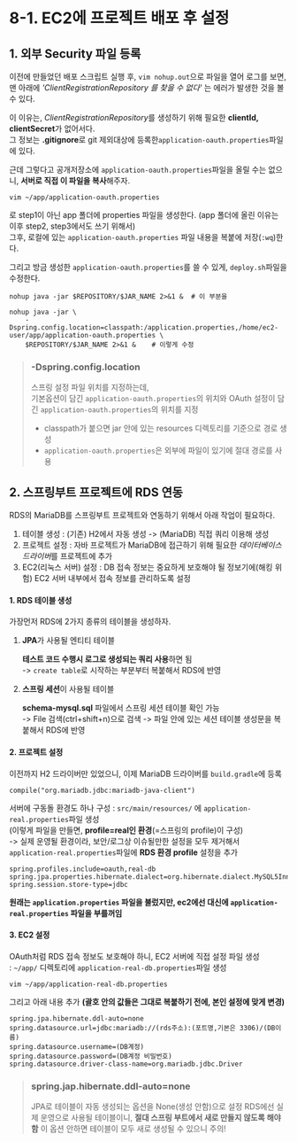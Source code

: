 # 8-1. EC2에 프로젝트 배포 후 설정

## 1. 외부 Security 파일 등록

이전에 만들었던 배포 스크립트 실행 후, ```vim nohup.out```으로 파일을 열어 로그를 보면,  
맨 아래에 *'ClientRegistrationRepository 를 찾을 수 없다'* 는 에러가 발생한 것을 볼 수 있다.  

이 이유는, *ClientRegistrationRepository*를 생성하기 위해 필요한 **clientId, clientSecret**가 없어서다.  
그 정보는 **.gitignore**로 git 제외대상에 등록한```application-oauth.properties```파일에 있다.

근데 그렇다고 공개저장소에 ```application-oauth.properties```파일을 올릴 수는 없으니, **서버로 직접 이 파일을 복사**해주자.

```shell script
vim ~/app/application-oauth.properties
```
로 step1이 아닌 app 폴더에 properties 파일을 생성한다. (app 폴더에 올린 이유는 이후 step2, step3에서도 쓰기 위해서)  
그후, 로컬에 있는 ```application-oauth.properties``` 파일 내용을 복붙에 저장(```:wq```)한다.  

그리고 방금 생성한 ```application-oauth.properties```를 쓸 수 있게, ```deploy.sh```파일을 수정한다.
```shell script
nohup java -jar $REPOSITORY/$JAR_NAME 2>&1 &  # 이 부분을
```

```shell script
nohup java -jar \
    -Dspring.config.location=classpath:/application.properties,/home/ec2-user/app/application-oauth.properties \
    $REPOSITORY/$JAR_NAME 2>&1 &    # 이렇게 수정
```

> ### -Dspring.config.location
>
> 스프링 설정 파일 위치를 지정하는데,  
> 기본옵션이 담긴 ```application-oauth.properties```의 위치와 OAuth 설정이 담긴 ```application-oauth.properties```의 위치를 지정  
> - classpath가 붙으면 jar 안에 있는 resources 디렉토리를 기준으로 경로 생성  
> - ```application-oauth.properties```은 외부에 파일이 있기에 절대 경로를 사용


## 2. 스프링부트 프로젝트에 RDS 연동

RDS의 MariaDB를 스프링부트 프로젝트와 연동하기 위해서 아래 작업이 필요하다.
1. 테이블 생성 : (기존) H2에서 자동 생성 -> (MariaDB) 직접 쿼리 이용해 생성
2. 프로젝트 설정 : 자바 프로젝트가 MariaDB에 접근하기 위해 필요한 *데이터베이스 드라이버*를 프로젝트에 추가
3. EC2(리눅스 서버) 설정 : DB 접속 정보는 중요하게 보호해야 될 정보기에(해킹 위험) EC2 서버 내부에서 접속 정보를 관리하도록 설정

#### 1. RDS 테이블 생성

가장먼저 RDS에 2가지 종류의 테이블을 생성하자.

1. **JPA**가 사용될 엔티티 테이블

    **테스트 코드 수행시 로그로 생성되는 쿼리 사용**하면 됨  
    -> ```create table```로 시작하는 부분부터 복붙해서 RDS에 반영
    
2. **스프링 세션**이 사용될 테이블
    
    **schema-mysql.sql** 파일에서 스프링 세션 테이블 확인 가능  
    -> File 검색(ctrl+shift+n)으로 검색 -> 파일 안에 있는 세션 테이블 생성문을 복붙해서 RDS에 반영 

#### 2. 프로젝트 설정

이전까지 H2 드라이버만 있었으니, 이제 MariaDB 드라이버를 ```build.gradle```에 등록
```
compile("org.mariadb.jdbc:mariadb-java-client")
```

서버에 구동돌 환경도 하나 구성 : ```src/main/resources/``` 에 ```application-real.properties```파일 생성  
(이렇게 파일을 만들면, **profile=real인 환경**(=스프링의 profile)이 구성)  
-> 실제 운영될 환경이라, 보안/로그상 이슈될만한 설정을 모두 제거해서 ```application-real.properties```파일에 **RDS 환경 profile** 설정을 추가

```properties
spring.profiles.include=oauth,real-db
spring.jpa.properties.hibernate.dialect=org.hibernate.dialect.MySQL5InnoDBDialect
spring.session.store-type=jdbc
```
**원래는 ```application.properties``` 파일을 불렀지만, ec2에선 대신에 ```application-real.properties``` 파일을 부를꺼임** 

#### 3. EC2 설정

OAuth처럼 RDS 접속 정보도 보호해야 하니, EC2 서버에 직접 설정 파일 생성   
: ```~/app/``` 디렉토리에 ```application-real-db.properties```파일 생성

```shell script
vim ~/app/application-real-db.properties
```

그리고 아래 내용 추가 **(괄호 안의 값들은 그대로 복붙하기 전에, 본인 설정에 맞게 변경)**
```properties
spring.jpa.hibernate.ddl-auto=none
spring.datasource.url=jdbc:mariadb://(rds주소):(포트명,기본은 3306)/(DB이름)
spring.datasource.username=(DB계정)
spring.datasource.password=(DB계정 비밀번호)
spring.datasource.driver-class-name=org.mariadb.jdbc.Driver
```

> ### spring.jap.hibernate.ddl-auto=none
>
> JPA로 테이블이 자동 생성되는 옵션을 None(생성 안함)으로 설정
> RDS에선 실제 운영으로 사용될 테이블이니, **절대 스프링 부트에서 새로 만들지 않도록 해야함**
> 이 옵션 안하면 테이블이 모두 새로 생성될 수 있으니 주의!

